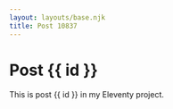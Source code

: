 ```yaml
---
layout: layouts/base.njk
title: Post 10837
---
```


# Post {{ id }}

This is post {{ id }} in my Eleventy project.

